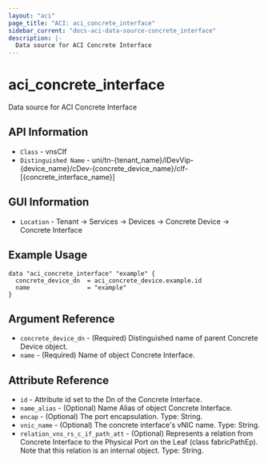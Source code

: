 ```yaml
---
layout: "aci"
page_title: "ACI: aci_concrete_interface"
sidebar_current: "docs-aci-data-source-concrete_interface"
description: |-
  Data source for ACI Concrete Interface
---
```


# aci_concrete_interface #

Data source for ACI Concrete Interface

## API Information ##

* `Class` - vnsCIf
* `Distinguished Name` - uni/tn-{tenant_name}/lDevVip-{device_name}/cDev-{concrete_device_name}/cIf-[{concrete_interface_name}]

## GUI Information ##

* `Location` - Tenant -> Services -> Devices -> Concrete Device -> Concrete Interface

## Example Usage ##

```hcl
data "aci_concrete_interface" "example" {
  concrete_device_dn  = aci_concrete_device.example.id
  name                = "example"
}
```

## Argument Reference ##

* `concrete_device_dn` - (Required) Distinguished name of parent Concrete Device object.
* `name` - (Required) Name of object Concrete Interface.

## Attribute Reference ##
* `id` - Attribute id set to the Dn of the Concrete Interface.
* `name_alias` - (Optional) Name Alias of object Concrete Interface.
* `encap` - (Optional) The port encapsulation. Type: String.
* `vnic_name` - (Optional) The concrete interface's vNIC name. Type: String.
* `relation_vns_rs_c_if_path_att` - (Optional) Represents a relation from Concrete Interface to the Physical Port on the Leaf (class fabricPathEp). Note that this relation is an internal object. Type: String.
